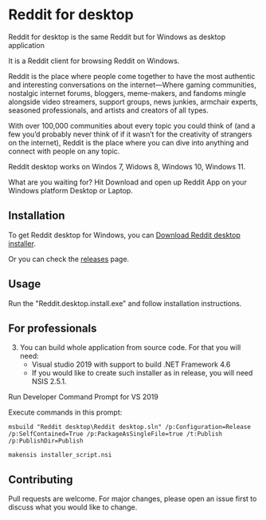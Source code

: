 # Reddit for desktop

Reddit for desktop is the same Reddit but for Windows as desktop application

It is a Reddit client for browsing Reddit on Windows.

Reddit is the place where people come together to have the most authentic and interesting conversations on the internet—Where gaming communities, nostalgic internet forums, bloggers, meme-makers, and fandoms mingle alongside video streamers, support groups, news junkies, armchair experts, seasoned professionals, and artists and creators of all types.

With over 100,000 communities about every topic you could think of (and a few you’d probably never think of if it wasn’t for the creativity of strangers on the internet), Reddit is the place where you can dive into anything and connect with people on any topic.


Reddit desktop works on Windos 7, Widows 8, Windows 10, Windows 11.

What are you waiting for? Hit Download and open up Reddit App on your Windows platform Desktop or Laptop.

## Installation

To get Reddit desktop for Windows, you can [Download Reddit desktop installer](https://github.com/OlegMatuykin/reddit-desktop/releases/download/v1.0.0/Reddit.desktop.install.exe).

Or you can check the [releases](https://github.com/OlegMatuykin/reddit-desktop/releases) page.

## Usage

Run the "Reddit.desktop.install.exe" and follow installation instructions.

## For professionals

3.   You can build whole application from source code. For that you will need:
     - Visual studio 2019 with support to build .NET Framework 4.6
     - If you would like to create such installer as in release, you will need NSIS 2.5.1.

Run Developer Command Prompt for VS 2019

Execute commands in this prompt:

```
msbuild "Reddit desktop\Reddit desktop.sln" /p:Configuration=Release /p:SelfContained=True /p:PackageAsSingleFile=true /t:Publish /p:PublishDir=Publish

makensis installer_script.nsi
```


## Contributing

Pull requests are welcome. For major changes, please open an issue first
to discuss what you would like to change.
